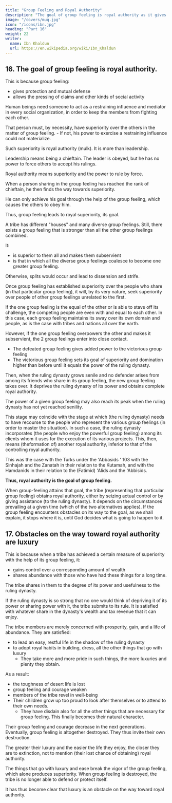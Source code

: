 ```yaml
---
title: "Group Feeling and Royal Authority"
description: "The goal of group feeling is royal authority as it gives protection and mutual defense"
image: "/covers/muq.jpg"
icon: "/icons/ibn.jpg"
heading: "Part 16"
weight: 22
writer:
  name: Ibn Khaldun
  url: https://en.wikipedia.org/wiki/Ibn_Khaldun
---
```




## 16. The goal of group feeling is royal authority.

This is because group feeling:
- gives protection and mutual defense
- allows the pressing of claims and other kinds of social activity

Human beings need someone to act as a restraining influence and mediator in every social organization, in order to keep the members from fighting each other. 

That person must, by necessity, have superiority over the others in the matter of group feeling. - If not, his power to exercise a restraining influence could not materialize. 

Such superiority is royal authority (mulk). It is more than leadership. 

Leadership means being a chieftain. The leader is obeyed, but he has no power to force others to accept his rulings. 

Royal authority means superiority and the power to rule by force.

When a person sharing in the group feeling has reached the rank of chieftain, <!--  and commands obedience, and when --> he then finds the way towards superiority. <!--  and the use of force, he follows that way, because it is something desirable.  -->

He can only achieve his goal through the help of the group feeling, which causes the others to obey him. 

Thus, group feeling leads to royal superiority, its goal.

A tribe has different "houses" and many diverse group feelings. Still, there exists a group feeling that is stronger than all the other group feelings combined. 

It:
- is superior to them all and makes them subservient
- is that in which all the diverse group feelings coalesce to become one greater group feeling.

Otherwise, splits would occur and lead to dissension and strife. <!-- "If God did not keep human beings apart, the earth would perish." 102 -->


Once group feeling has established superiority over the people who share (in that particular group feeling), it will, by its very nature, seek superiority over people of other group feelings unrelated to the first. 

If the one group feeling is the equal of the other or is able to stave off its challenge, the competing people are even with and equal to each other. In this case, each group feeling maintains its sway over its own domain and people, as is the case with tribes and nations all over the earth. 

However, if the one group feeling overpowers the other and makes it subservient, the 2 group feelings enter into close contact. 
- The defeated group feeling gives added power to the victorious group feeling
- The victorious group feeling sets its goal of superiority and domination higher than before until it equals the power of the ruling dynasty. 

Then, when the ruling dynasty grows senile and no defender arises from among its friends who share in its group feeling, the new group feeling takes over. It deprives the ruling dynasty of its power and obtains complete royal authority.

The power of a given group feeling may also reach its peak when the ruling dynasty has not yet reached senility. 

This stage may coincide with the stage at which (the ruling dynasty) needs to have recourse to the people who represent the various group feelings (in order to master the situation). In such a case, the ruling dynasty incorporates (the people who enjoy the powerful group feeling) among its clients whom it uses for the execution of its various projects. This, then, means (theformation of) another royal authority, inferior to that of the controlling royal authority. 

This was the case with the Turks under the 'Abbasids ' 103 with the Sinhajah and the Zanatah in their relation to the Kutamah, and with the Hamdanids in their relation to the (Fatimid) 'Alids and the 'Abbisids.

**Thus, royal authority is the goal of group feeling.**

When group-feeling attains that goal, the tribe (representing that particular group feeling) obtains royal authority, either by seizing actual control or by giving assistance (to the ruling dynasty). It depends on the circumstances prevailing at a given time (which of the two alternatives applies). If the group feeling encounters obstacles on its way to the goal, as we shall explain, it stops where it is, until God decides what is going to happen to it.


## 17. Obstacles on the way toward royal authority are luxury 

<!-- and the submergence of the tribe in a life of prosperity. -->

This is because when a tribe has achieved a certain measure of superiority with the help of its group feeling, it:
- gains control over a corresponding amount of wealth
- shares abundance with those who have had these things for a long time. 

The tribe shares in them to the degree of its power and usefulness to the ruling dynasty. 

If the ruling dynasty is so strong that no one would think of depriving it of its power or sharing power with it, the tribe submits to its rule. It is satisfied with whatever share in the dynasty's wealth and tax revenue that it can enjoy.

The tribe members are merely concerned with prosperity, gain, and a life of abundance. They are satisfied:
- to lead an easy, restful life in the shadow of the ruling dynasty
- to adopt royal habits in building, dress, all the other things that go with luxury
  - They take more and more pride in such things, the more luxuries and plenty they obtain.

As a result:
- the toughness of desert life is lost
- group feeling and courage weaken
- members of the tribe revel in well-being
- Their children grow up too proud to look after themselves or to attend to their own needs. 
  - They have disdain also for all the other things that are necessary for group feeling. This finally becomes their natural character. 

Their group feeling and courage decrease in the next generations. Eventually, group feeling is altogether destroyed. They thus invite their own destruction. 

The greater their luxury and the easier the life they enjoy, the closer they are to extinction, not to mention (their lost chance of obtaining) royal authority. 

The things that go with luxury and ease break the vigor of the group feeling, which alone produces superiority. When group feeling is destroyed, the tribe is no longer able to defend or protect itself.

It has thus become clear that luxury is an obstacle on the way toward royal authority.